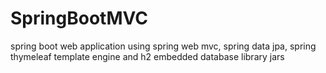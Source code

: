 # SpringBootMVC
 spring boot web application using spring web mvc, spring data jpa, spring thymeleaf template engine and h2 embedded database library jars
